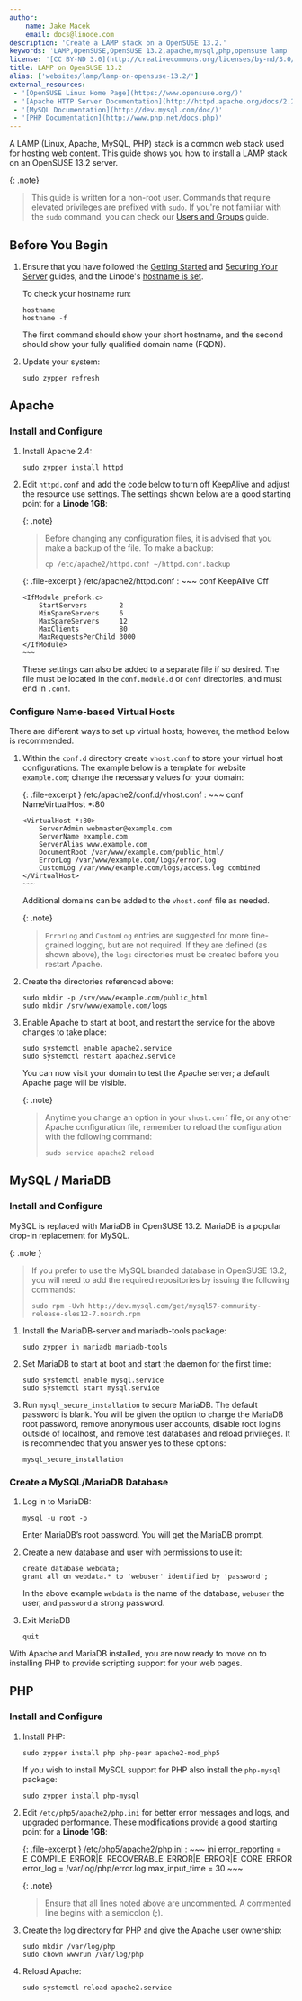 ```yaml
---
author:
    name: Jake Macek
    email: docs@linode.com
description: 'Create a LAMP stack on a OpenSUSE 13.2.'
keywords: 'LAMP,OpenSUSE,OpenSUSE 13.2,apache,mysql,php,opensuse lamp'
license: '[CC BY-ND 3.0](http://creativecommons.org/licenses/by-nd/3.0/us/)'
title: LAMP on OpenSUSE 13.2
alias: ['websites/lamp/lamp-on-opensuse-13.2/']
external_resources:
 - '[OpenSUSE Linux Home Page](https://www.opensuse.org/)'
 - '[Apache HTTP Server Documentation](http://httpd.apache.org/docs/2.2/)'
 - '[MySQL Documentation](http://dev.mysql.com/doc/)'
 - '[PHP Documentation](http://www.php.net/docs.php)'
---
```


A LAMP (Linux, Apache, MySQL, PHP) stack is a common web stack used for hosting web content. This guide shows you how to install a LAMP stack on an OpenSUSE 13.2 server.

{: .note}
>
>This guide is written for a non-root user. Commands that require elevated privileges are prefixed with `sudo`. If you're not familiar with the `sudo` command, you can check our [Users and Groups](/docs/tools-reference/linux-users-and-groups) guide.

## Before You Begin

1.  Ensure that you have followed the [Getting Started](/docs/getting-started) and [Securing Your Server](/docs/security/securing-your-server) guides, and the Linode's [hostname is set](/docs/getting-started#setting-the-hostname).

    To check your hostname run:

        hostname
        hostname -f

    The first command should show your short hostname, and the second should show your fully qualified domain name (FQDN).

2.  Update your system:

        sudo zypper refresh


## Apache

### Install and Configure

1.  Install Apache 2.4:

        sudo zypper install httpd

2.  Edit `httpd.conf` and add the code below to turn off KeepAlive and adjust the resource use settings. The settings shown below are a good starting point for a **Linode 1GB**:

    {: .note}
    >
    >Before changing any configuration files, it is advised that you make a backup of the file. To make a backup:
    >
    >     cp /etc/apache2/httpd.conf ~/httpd.conf.backup

    {: .file-excerpt }
    /etc/apache2/httpd.conf
    :   ~~~ conf
        KeepAlive Off


        <IfModule prefork.c>
            StartServers        2
            MinSpareServers     6
            MaxSpareServers     12
            MaxClients          80
            MaxRequestsPerChild 3000
        </IfModule>
        ~~~

    These settings can also be added to a separate file if so desired. The file must be located in the `conf.module.d` or `conf` directories, and must end in `.conf`.


### Configure Name-based Virtual Hosts

There are different ways to set up virtual hosts; however, the method below is recommended.

1.  Within the `conf.d` directory create `vhost.conf` to store your virtual host configurations. The example below is a template for website `example.com`; change the necessary values for your domain:

    {: .file-excerpt }
    /etc/apache2/conf.d/vhost.conf
    :   ~~~ conf
        NameVirtualHost *:80

        <VirtualHost *:80>
            ServerAdmin webmaster@example.com
            ServerName example.com
            ServerAlias www.example.com
            DocumentRoot /var/www/example.com/public_html/
            ErrorLog /var/www/example.com/logs/error.log
            CustomLog /var/www/example.com/logs/access.log combined
        </VirtualHost>
        ~~~

    Additional domains can be added to the `vhost.conf` file as needed.

    {: .note}
    >
    >`ErrorLog` and `CustomLog` entries are suggested for more fine-grained logging, but are not required. If they are defined (as shown above), the `logs` directories must be created before you restart Apache.

2.  Create the directories referenced above:

        sudo mkdir -p /srv/www/example.com/public_html
        sudo mkdir /srv/www/example.com/logs

3.  Enable Apache to start at boot, and restart the service for the above changes to take place:

        sudo systemctl enable apache2.service
        sudo systemctl restart apache2.service

    You can now visit your domain to test the Apache server; a default Apache page will be visible.

    {: .note}
    >
    >Anytime you change an option in your `vhost.conf` file, or any other Apache configuration file, remember to reload the configuration with the following command:
    >
    >     sudo service apache2 reload

## MySQL / MariaDB

### Install and Configure

MySQL is replaced with MariaDB in OpenSUSE 13.2. MariaDB is a popular drop-in replacement for MySQL.

{: .note }
>
> If you prefer to use the MySQL branded database in OpenSUSE 13.2, you will need to add the required repositories by issuing the following commands:
>
>     sudo rpm -Uvh http://dev.mysql.com/get/mysql57-community-release-sles12-7.noarch.rpm

1.  Install the MariaDB-server and mariadb-tools package:

        sudo zypper in mariadb mariadb-tools

2.  Set MariaDB to start at boot and start the daemon for the first time:

        sudo systemctl enable mysql.service
        sudo systemctl start mysql.service

3.  Run `mysql_secure_installation` to secure MariaDB. The default password is blank. You will be given the option to change the MariaDB root password, remove anonymous user accounts, disable root logins outside of localhost, and remove test databases and reload privileges. It is recommended that you answer yes to these options:

        mysql_secure_installation



### Create a MySQL/MariaDB Database

1.  Log in to MariaDB:

        mysql -u root -p

    Enter MariaDB’s root password. You will get the MariaDB prompt.

2.  Create a new database and user with permissions to use it:

        create database webdata;
        grant all on webdata.* to 'webuser' identified by 'password';

    In the above example `webdata` is the name of the database, `webuser` the user, and `password` a strong password.

5.  Exit MariaDB

        quit

With Apache and MariaDB installed, you are now ready to move on to installing PHP to provide scripting support for your web pages.


## PHP

###  Install and Configure

1.  Install PHP:

        sudo zypper install php php-pear apache2-mod_php5

    If you wish to install MySQL support for PHP also install the `php-mysql` package:

        sudo zypper install php-mysql


2.  Edit `/etc/php5/apache2/php.ini` for better error messages and logs, and upgraded performance. These modifications provide a good starting point for a **Linode 1GB**:

    {: .file-excerpt }
    /etc/php5/apache2/php.ini
    :   ~~~ ini
        error_reporting = E_COMPILE_ERROR|E_RECOVERABLE_ERROR|E_ERROR|E_CORE_ERROR
        error_log = /var/log/php/error.log
        max_input_time = 30
        ~~~

    {: .note}
    >
    >Ensure that all lines noted above are uncommented. A commented line begins with a semicolon (**;**).

3.  Create the log directory for PHP and give the Apache user ownership:

        sudo mkdir /var/log/php
        sudo chown wwwrun /var/log/php

4.  Reload Apache:

        sudo systemctl reload apache2.service
